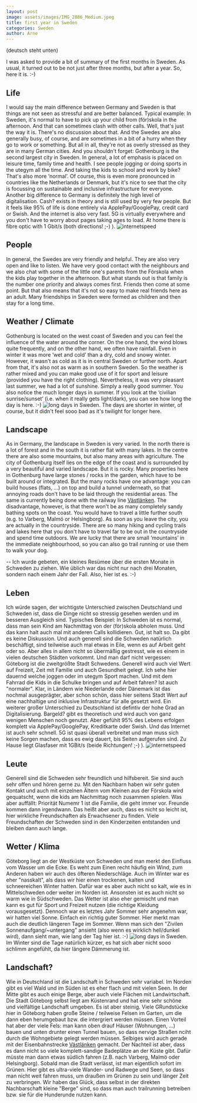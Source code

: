 ```yaml
---
layout: post
image: assets/images/IMG_2886_Medium.jpeg
title: first year in Sweden
categories: Sweden
author: Arne
---
```

(deutsch steht unten)

I was asked to provide a bit of summary of the first months in Sweden. As usual, it turned out to be not just after three months, but after a year. So, here it is. :-)

## Life
I would say the main difference between Germany and Sweden is that things are not seen as stressful and are better balanced. Typical example: In Sweden, it's normal to have to pick up your child from (för)skola in the afternoon. And that can sometimes clash with other calls. Well, that's just the way it is. There's no discussion about that.  And the Swedes are also generally busy, of course, and are sometimes in a bit of a hurry when they go to work or something. But all in all, they're not as overly stressed as they are in many German cities. And you shouldn't forget: Gothenburg is the second largest city in Sweden.
In general, a lot of emphasis is placed on leisure time, family time and health. I see people jogging or doing sports in the utegym all the time. And taking the kids to school and work by bike? That's also more ‘normal’. Of course, this is even more pronounced in countries like the Netherlands or Denmark, but it's nice to see that the city is focussing on sustainable and inclusive infrastructure for everyone.
Another big difference to Germany is definitely the high level of digitalisation. Cash? exists in theory and is still used by very few people. But it feels like 95% of life is done entirely via ApplePay/GooglePay, credit card or Swish.
And the internet is also very fast. 5G is virtually everywhere and you don't have to worry about pages taking ages to load. At home there is fibre optic with 1 Gbit/s (both directions! ;-) ).
![internetspeed](/assets/images/IMG_0601.jpg)

## People
In general, the Swedes are very friendly and helpful. They are also very open and like to listen. We have very good contact with the neighbours and we also chat with some of the little one's parents from the Förskola when the kids play together in the afternoon. But what stands out is that family is the number one priority and always comes first. Friends then come at some point. But that also means that it's not so easy to make real friends here as an adult. Many friendships in Sweden were formed as children and then stay for a long time.

## Weather / Climate
Gothenburg is located on the west coast of Sweden and you can feel the influence of the water around the corner. On the one hand, the wind blows quite frequently, and on the other hand, we often have rainfall. Even in winter it was more ‘wet and cold’ than a dry, cold and snowy winter. However, it wasn't as cold as it is in central Sweden or further north. Apart from that, it's also not as warm as in southern Sweden. So the weather is rather mixed and you can make good use of it for sport and leisure (provided you have the right clothing). Nevertheless, it was very pleasant last summer, we had a lot of sunshine. Simply a really good summer. You also notice the much longer days in summer. If you look at the ‘civilian sunrise/sunset’ (i.e. when it really gets light/dark), you can see how long the day is here. :-)
![long days in Sweden](/assets/images/IMG_45A2BB58B298-1.jpeg). The days are shorter in winter, of course, but it didn't feel sooo bad as it's twilight for longer here.

## Landscape
As in Germany, the landscape in Sweden is very varied. In the north there is a lot of forest and in the south it is rather flat with many lakes. In the centre there are also some mountains, but also many areas with agriculture. The city of Gothenburg itself lies on the edge of the coast and is surrounded by a very beautiful and varied landscape. But it is rocky. Many properties here in Gothenburg have large stones / rocks in the garden, which have to be built around or integrated. But the many rocks have one advantage: you can build houses (flats, ...) on top and build a tunnel underneath, so that annoying roads don't have to be laid through the residential areas. The same is currently being done with the railway line [Västlänken](https://www.trafikverket.se/vara-projekt/projekt-i-vastra-gotalands-lan/vastlanken/). The disadvantage, however, is that there won't be as many completely sandy bathing spots on the coast. You would have to travel a little further south (e.g. to Varberg, Malmö or Helsingborg). As soon as you leave the city, you are actually in the countryside. There are so many hiking and cycling trails and lakes here that you don't have to travel far to be out in the countryside and spend time outdoors. We are lucky that there are small ‘mountains’ in the immediate neighbourhood, so you can also go trail running or use them to walk your dog.


--
Ich wurde gebeten, ein kleines Resümee über die ersten Monate in Schweden zu ziehen. Wie üblich war das nicht nur nach drei Monaten, sondern nach einem Jahr der Fall. Also, hier ist es. :-)

## Leben
Ich würde sagen, der wichtigste Unterschied zwischen Deutschland und Schweden ist, dass die Dinge nicht so stressig gesehen werden und im besseren Ausgleich sind. Typisches Beispiel: In Schweden ist es normal, dass man sein Kind am Nachmittag von der (för)skola abholen muss. Und das kann halt auch mal mit anderen Calls kollidieren. Gut, ist halt so. Da gibt es keine Diskussion.  Und auch generell sind die Schweden natürlich beschäftigt, sind teilweise auch mal etwas in Eile, wenn es auf Arbeit geht oder so. Aber alles in allem nicht so übermäßig gestresst, wie es einem in vielen deutschen Städten vorkommt. Und man darf nicht vergessen: Göteborg ist die zweitgrößte Stadt Schwedens.
Generell wird auch viel Wert auf Freizeit, Zeit mit Familie und auch Gesundheit gelegt. Ich sehe hier dauernd welche joggen oder im utegym Sport machen. Und mit dem Fahrrad die Kids in die Schulke bringen und auf Arbeit fahren? Ist auch "normaler". Klar, in Ländern wie Niederlande oder Dänemark ist das nochmal ausgeprägter, aber schon schön, dass hier seitens Stadt Wert auf eine nachhaltige und inklusive Infrastruktur für alle gesetzt wird.
Ein weiterer großer Unterschied zu Deutschland ist defintiv der hohe Grad an Digitalisierung. Bargeld? gibt es theoretisch und wird auch von ganz wenigen Menschen noch genutzt. Aber gefühlt 95% des Lebens erfolgen komplett via ApplePay/GooglePay, Kreditkarte oder Swish.
Und das Internet ist auch sehr schnell. 5G ist quasi überall verbreitet und man muss sich keine Sorgen machen, dass es ewig dauert, bis Seiten aufgerufen sind. Zu Hause liegt Glasfaser mit 1GBit/s (beide Richtungen! ;-) ).
![internetspeed](/assets/images/IMG_0601.jpg)

## Leute
Generell sind die Schweden sehr freundlich und hilfsbereit. Sie sind auch sehr offen und hören gerne zu. Mit den Nachbarn haben wir sehr guten Kontakt und auch mit einzelnen Ältern vom Kleinen aus der Förskola wird gequatscht, wenn die kids am Nachmittag noch zusammen spielen. Was aber auffällt: Priorität Numemr 1 ist die Familie, die geht immer vor. Freunde kommen dann irgendwann. Das heißt aber auch, dass es nicht so leicht ist, hier wirkliche Freundschaften als Erwachsener zu finden. Viele Freundschaften der Schweden sind in den Kinderzeiten entstanden und bleiben dann auch lange.

## Wetter / Klima
Göteborg liegt an der Westküste von Schweden und man merkt den Einfluss vom Wasser um die Ecke. Es weht zum Einen recht häufig ein Wind, zum Anderen haben wir auch des öfteren Niederschläge. Auch im Winter war es eher "nasskalt", als dass wir hier einen trockenen, kalten und schneereichen Winter hatten. Dafür war es aber auch nicht so kalt, wie es in Mittelschweden oder weiter im Norden ist. Ansonsten ist es auch nicht so warm wie in Südschweden. Das Wetter ist also eher gemischt und man kann es gut für Sport und Freizeit nutzen (die richtige Kleidung vorausgesetzt). Dennoch war es letztes Jahr Sommer sehr angenehm war, wir hatten viel Sonne. Einfach ein richtig guter Sommer. Hier merkt man auch die deutlich längeren Tage im Sommer. Wenn man sich den "Zivilen Sonnenaufgang/~untergang" ansieht (also wenn es wirklich hell/dunkel wird), dann sieht man, wie lang der Tag hier ist. :-)
![long days in Sweden](/assets/images/IMG_45A2BB58B298-1.jpeg). Im Winter sind die Tage natürlich kürzer, es hat sich aber nicht sooo schlimm angefühlt, da hier längere Dämmerung ist.

## Landschaft?
Wie in Deutschland ist die Landschaft in Schweden sehr variabel. Im Norden gibt es viel Wald und im Süden ist es eher flach und mit vielen Seen. In der Mitte gibt es auch einige Berge, aber auch viele Flächen mit Landwirtschaft. Die Stadt Göteborg selbst liegt am Küstenrand und hat eine sehr schöne und vielfältige Landschaft umgeben. Es ist aber steinig. Viele GRundstücke hier in Göteborg haben große Steine / teilweise Felsen im Garten, um die dann eben herumgebaut bzw. die intergriert werden müssen. Einen Vorteil hat aber der viele Fels: man kann oben drauf Häuser (Wohnungen, ...) bauen und unten drunter einen Tunnel bauen, so dass nervige Straßen nciht durch die Wohngebiete gelegt werden müssen. Selbiges wird auch gerade mit der Eisenbahnstrecke [Västlänken](https://www.trafikverket.se/vara-projekt/projekt-i-vastra-gotalands-lan/vastlanken/) gemacht. Der Nachteil ist aber, dass es dann nicht so viele komplett-sandige Badeplätze an der Küste gibt. Dafür müsste man dann etwas südlich fahren (z.B. nach Varberg, Malmö oder Helsingborg). Sobald man die Stadt verlässt, ist man eigentlich sofort im Grünen. Hier gibt es ultra-viele Wander- und Radwege und Seen, so dass man nicht weit fahren muss, um draußen im Grünen zu sein und länger Zeit zu verbringen. Wir haben das Glück, dass selbst in der direkten Nachbarschaft kleine "Berge" sind, so dass man auch trailrunning betreiben bzw. sie für die Hunderunde nutzen kann.
